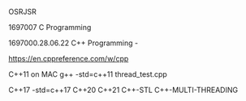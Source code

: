 OSRJSR

1697007
C Programming

1697000.28.06.22
C++ Programming -

https://en.cppreference.com/w/cpp

C++11 on MAC g++ -std=c++11 thread_test.cpp 

C++17   -std=c++17
C++20
C++21
C++-STL
C++-MULTI-THREADING